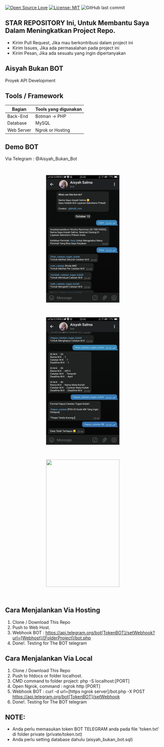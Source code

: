 [![Open Source Love](https://badges.frapsoft.com/os/v1/open-source.svg?style=flat)](https://github.com/ellerbrock/open-source-badges/)
[![License: MIT](https://img.shields.io/badge/License-MIT-green.svg)](https://opensource.org/licenses/MIT)
![GitHub last commit](https://img.shields.io/github/last-commit/kholilboy/Aisyah-Bukan-Bot)

## STAR REPOSITORY Ini, Untuk Membantu Saya Dalam Meningkatkan Project Repo.
- Kirim Pull Request, Jika mau berkontribusi dalam project ini
- Kirim Issues, Jika ada permasalahan pada project ini
- Kirim Pesan, Jika ada sesuatu yang ingin dipertanyakan

## Aisyah Bukan BOT
Proyek API Development

## Tools / Framework
| Bagian | Tools yang digunakan |
| --- | --- |
| Back-End | Botman -> PHP |
| Database | MySQL |
| Web Server | Ngrok or Hosting |

## Demo BOT
Via Telegram : @Aisyah_Bukan_Bot

<br>
<p align="center">
        <img src="/images/aisyah1.jpg" width="238" height="414">
</p>

<br>
<p align="center">
        <img src="/images/aisyah2.jpg" width="238" height="414">
</p>

<br>
<p align="center">
        <img src="/images/aisyah3.jpg" width="238" height="414">
</p>
<br>

## Cara Menjalankan Via Hosting
1. Clone / Download This Repo 
2. Push to Web Host.
3. Webhook BOT : https://api.telegram.org/bot[TokenBOT]/setWebhook?url=[Webhost]/[FolderProject]/bot.php
4. Done!. Testing for The BOT telegram

## Cara Menjalankan Via Local
1. Clone / Download This Repo 
2. Push to htdocs or folder localhost.
3. CMD command to folder project: php -S localhost:[PORT]
4. Open Ngrok, command : ngrok http [PORT]
5. Webhook BOT : curl -d url=[https ngrok server]/bot.php -X POST https://api.telegram.org/bot[TokenBOT]/setWebhook
6. Done!. Testing for The BOT telegram

## NOTE: 
- Anda perlu memasukan token BOT TELEGRAM anda pada file 'token.txt' di folder private (private/token.txt)
- Anda perlu setting database dahulu (aisyah_bukan_bot.sql)

